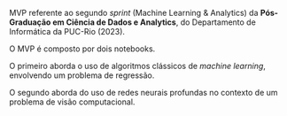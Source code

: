 MVP referente ao segundo *sprint* (Machine Learning & Analytics) da **Pós-Graduação em Ciência de Dados e Analytics**, do Departamento de Informática da PUC-Rio (2023).

O MVP é composto por dois notebooks.

O primeiro aborda o uso de algoritmos clássicos de *machine learning*, envolvendo um problema de regressão.

O segundo aborda do uso de redes neurais profundas no contexto de um problema de visão computacional.


